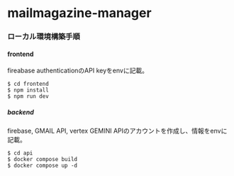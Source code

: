 # mailmagazine-manager

### ローカル環境構築手順

#### frontend
fireabase authenticationのAPI keyをenvに記載。
```
$ cd frontend
$ npm install
$ npm run dev
```

##### backend
firebase, GMAIL API, vertex GEMINI APIのアカウントを作成し、情報をenvに記載。
```
$ cd api
$ docker compose build
$ docker compose up -d
```


